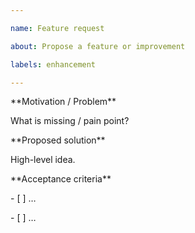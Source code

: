 ```yaml
---

name: Feature request

about: Propose a feature or improvement

labels: enhancement

---
```




\*\*Motivation / Problem\*\*

What is missing / pain point?



\*\*Proposed solution\*\*

High-level idea.



\*\*Acceptance criteria\*\*

\- \[ ] …

\- \[ ] …



